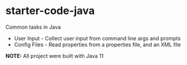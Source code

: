 # starter-code-java
Common tasks in Java
* User Input - Collect user input from command line args and prompts
* Config Files - Read properties from a properties file, and an XML file

**NOTE:** All project were built with Java 11
